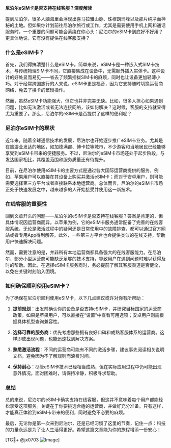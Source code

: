 **尼泊尔eSIM卡是否支持在线客服？深度解读**

提到尼泊尔，很多人脑海里会浮现出喜马拉雅山脉、珠穆朗玛峰以及那片纯净而神秘的土地。但如果你计划前往尼泊尔旅行或工作，尤其是需要使用手机上网和通话服务时，一个重要的问题可能会萦绕在你心头：尼泊尔的eSIM卡到底好不好用？更具体地说，它有没有提供在线客服支持？

### 什么是eSIM卡？

首先，我们得搞清楚什么是eSIM卡。简单来说，eSIM卡是一种嵌入式SIM卡技术，与传统物理SIM卡不同，它直接集成在设备中，无需额外插入实体卡。这种设计的好处显而易见——省去了频繁插拔SIM卡的麻烦，同时也让设备更加轻薄小巧。对于经常跨国旅行的人来说，eSIM卡更是福音，因为它支持随时切换运营商网络，免去了换卡的繁琐操作。

然而，虽然eSIM卡功能强大，但它也并非完美无缺。比如，很多人担心如果遇到问题，比如无法激活或者无法连接网络，该如何解决？这时候，客服的支持就显得尤为重要了。那么，尼泊尔的eSIM卡是否提供了这样的便利呢？

### 尼泊尔eSIM卡的现状

近年来，随着全球通信技术的发展，尼泊尔也开始逐步推广eSIM卡业务。尤其是在旅游业发达的地区，如加德满都、博卡拉等城市，不少游客和当地居民已经能够享受到eSIM卡带来的便捷服务。不过，尼泊尔的eSIM卡市场还处于起步阶段，与发达国家相比，其覆盖范围和服务质量还有待提升。

目前，在尼泊尔使用eSIM卡的主要方式是通过各大国际运营商提供的服务。例如，苹果用户可以直接在其设备上购买并激活eSIM卡；而对于安卓用户，则可能需要选择第三方平台或者直接联系本地运营商。总体而言，尼泊尔的eSIM卡市场正处于快速发展之中，越来越多的人开始接受并使用这一新技术。

### 在线客服的重要性

回到文章开头的问题——尼泊尔的eSIM卡是否支持在线客服？答案是肯定的，但具体情况因运营商而异。以苹果为例，它的eSIM卡服务通常配备了完善的在线客服系统，无论是激活过程中的疑问还是日常使用中的故障排查，都可以通过官方网站或者专用App得到解答。此外，一些第三方平台也会提供类似的在线支持，帮助用户快速解决问题。

然而，需要注意的是，并非所有本地运营商都具备强大的在线客服能力。在尼泊尔，部分小型运营商可能缺乏足够的技术支持，导致用户在遇到问题时难以获得及时的帮助。因此，在选择eSIM卡服务商时，务必提前了解其客服渠道是否健全，以免在关键时刻陷入困境。

### 如何确保顺利使用eSIM卡？

为了确保在尼泊尔顺利使用eSIM卡，以下几点建议或许对你有所帮助：

1. **提前规划**：出发前确认你的设备是否支持eSIM卡，并研究目标国家的运营商政策。如果是苹果用户，可以直接在“设置”中查看可用选项；安卓用户则需根据具体机型查询兼容性。
   
2. **选择可靠的服务商**：优先考虑那些拥有良好口碑和成熟客服体系的运营商。这样即使出现问题，也能迅速找到解决方案。

3. **熟悉激活流程**：不同的运营商可能有不同的激活步骤，建议事先阅读相关说明文档，避免因为不了解规则而浪费时间。

4. **保持耐心**：尽管eSIM卡技术已经相当成熟，但在实际应用过程中仍可能出现意外情况。面对困难时，请保持冷静，积极寻求帮助。

### 总结

总的来说，尼泊尔的eSIM卡确实支持在线客服，但这并不意味着每个用户都能轻松享受这项服务。关键在于你要挑选合适的运营商，并做好充分准备。只有这样，才能真正体验到eSIM卡带来的便利，同时避免不必要的麻烦。

最后，无论你是第一次来到尼泊尔，还是已经习惯了这里的节奏，记住一点：科技的力量永远是为了让人生活得更好。希望这篇文章能为你的旅程增添一份安心！

[TG💪+ @jx0703 ![Image](https://github.com/user-attachments/assets/dbca1d08-cadb-493c-b0ec-ad6f7a83f270)]